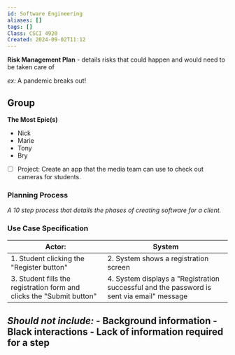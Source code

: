 ```yaml
---
id: Software Engineering
aliases: []
tags: []
Class: CSCI 4920
Created: 2024-09-02T11:12
---
```

**Risk Management Plan** - details risks that could happen and would need to be taken care of

_ex:_ A pandemic breaks out!

## Group
**The Most Epic(s)** 
- Nick
- Marie
- Tony
- Bry


- [ ] Project: Create an app that the media team can use to check out cameras for students.

### Planning Process
*A 10 step process that details the phases of creating software for a client.* 

### Use Case Specification

| Actor:                                                                | System                                                                                    |
| --------------------------------------------------------------------- | ----------------------------------------------------------------------------------------- |
| 1. Student clicking the "Register button"                             | 2. System shows a registration screen                                                     |
| 3. Student fills the registration form and clicks the "Submit button" | 4. System displays a "Registration successful and the password is sent via email" message |
*Should not include:*
	- Background information
	- Black interactions
	- Lack of information required for a step
- 